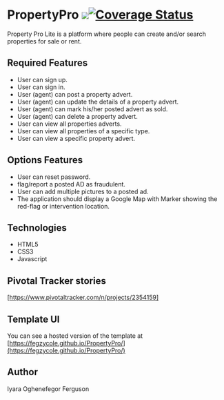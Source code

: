 # PropertyPro <a href="https://codeclimate.com/github/fegzycole/PropertyPro/maintainability"><img src="https://api.codeclimate.com/v1/badges/11b9ca2ed76e72892cee/maintainability" /></a>[![Coverage Status](https://coveralls.io/repos/github/fegzycole/PropertyPro/badge.svg?branch=ft-user-signup-166795280)](https://coveralls.io/github/fegzycole/PropertyPro?branch=ft-user-signup-166795280)

Property Pro Lite is a platform where people can create and/or search properties for sale or rent.


## Required Features
- User can sign up.
- User can sign in.
- User (agent) can post a property advert.
- User (agent) can update the details of a property advert.
- User (agent) can mark his/her posted advert as sold.
- User (agent) can delete a property advert.
- User can view all properties adverts.
- User can view all properties of a specific type.
- User can view a specific property advert.


## Options Features
- User can reset password.
- flag/report a posted AD as fraudulent.
- User can add multiple pictures to a posted ad.
- The application should display a Google Map with Marker showing the red-flag or intervention location.

## Technologies

- HTML5
- CSS3
- Javascript



## Pivotal Tracker stories

[https://www.pivotaltracker.com/n/projects/2354159]


## Template UI

You can see a hosted version of the template at [https://fegzycole.github.io/PropertyPro/](https://fegzycole.github.io/PropertyPro/)



## Author

Iyara Oghenefegor Ferguson


